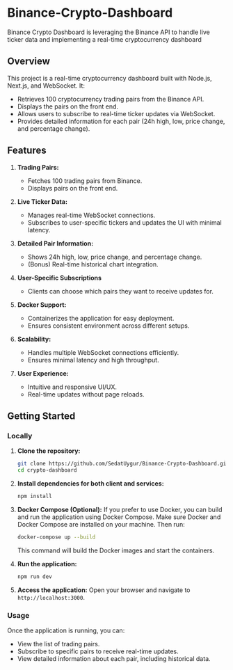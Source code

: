 # Binance-Crypto-Dashboard
Binance Crypto Dashboard is leveraging the Binance API to handle live ticker data and implementing a real-time cryptocurrency dashboard

## Overview

This project is a real-time cryptocurrency dashboard built with Node.js, Next.js, and WebSocket. It:
- Retrieves 100 cryptocurrency trading pairs from the Binance API.
- Displays the pairs on the front end.
- Allows users to subscribe to real-time ticker updates via WebSocket.
- Provides detailed information for each pair (24h high, low, price change, and percentage change).

## Features

1. **Trading Pairs:**
   - Fetches 100 trading pairs from Binance.
   - Displays pairs on the front end.

2. **Live Ticker Data:**
   - Manages real-time WebSocket connections.
   - Subscribes to user-specific tickers and updates the UI with minimal latency.

3. **Detailed Pair Information:**
   - Shows 24h high, low, price change, and percentage change.
   - (Bonus) Real-time historical chart integration.

4. **User-Specific Subscriptions**
   - Clients can choose which pairs they want to receive updates for.

5. **Docker Support:**
   - Containerizes the application for easy deployment.
   - Ensures consistent environment across different setups.

6. **Scalability:**
   - Handles multiple WebSocket connections efficiently.
   - Ensures minimal latency and high throughput.

7. **User Experience:**
   - Intuitive and responsive UI/UX.
   - Real-time updates without page reloads.

## Getting Started

### Locally

1. **Clone the repository:**

   ```bash
   git clone https://github.com/SedatUygur/Binance-Crypto-Dashboard.git
   cd crypto-dashboard

2. **Install dependencies for both client and services:**
   ```bash
   npm install
   ```

3. **Docker Compose (Optional):**
   If you prefer to use Docker, you can build and run the application using Docker Compose. Make sure Docker and Docker Compose are installed on your machine. Then run:
   ```bash
   docker-compose up --build
   ```
   This command will build the Docker images and start the containers.

4. **Run the application:**
   ```bash
   npm run dev
   ```

5. **Access the application:**
   Open your browser and navigate to `http://localhost:3000`.

### Usage

Once the application is running, you can:
- View the list of trading pairs.
- Subscribe to specific pairs to receive real-time updates.
- View detailed information about each pair, including historical data.
